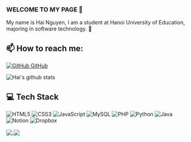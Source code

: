 ### WELCOME TO MY PAGE 👋
My name is Hai Nguyen, I am a student at Hanoi University of Education, majoring in software technology.
🌱

## 📫 How to reach me: 
[![GitHub](https://i.stack.imgur.com/tskMh.png) GitHub]() 

![Hai's github stats](https://github-readme-stats-git-masterrstaa-rickstaa.vercel.app/api?username=leafclover01&hide=stars,commits,prs,issues,contribs&show=reviews,discussions_started,discussions_answered,prs_merged,prs_merged_percentage&show_icons=true&theme=tokyonight)

## 💻 Tech Stack
<!-- Badges from https://github.com/Ileriayo/markdown-badges -->
![HTML5](https://img.shields.io/badge/html5-%23E34F26.svg?style=for-the-badge&logo=html5&logoColor=white)
![CSS3](https://img.shields.io/badge/css3-%231572B6.svg?style=for-the-badge&logo=css3&logoColor=white)
![JavaScript](https://img.shields.io/badge/javascript-%23323330.svg?style=for-the-badge&logo=javascript&logoColor=%23F7DF1E)
![MySQL](https://img.shields.io/badge/mysql-4479A1.svg?style=for-the-badge&logo=mysql&logoColor=white)
![PHP](https://img.shields.io/badge/php-%23777BB4.svg?style=for-the-badge&logo=php&logoColor=white)
![Python](https://img.shields.io/badge/python-3670A0?style=for-the-badge&logo=python&logoColor=ffdd54)
![Java](https://img.shields.io/badge/java-%23ED8B00.svg?style=for-the-badge&logo=openjdk&logoColor=white)
![Notion](https://img.shields.io/badge/Notion-%23000000.svg?style=for-the-badge&logo=notion&logoColor=white)
![Dropbox](https://img.shields.io/badge/Dropbox-%233B4D98.svg?style=for-the-badge&logo=Dropbox&logoColor=white)

<a href="https://github.com/leafclover01/Project_nentangphattrienWeb/">
  <!-- Change the `github-readme-stats.anuraghazra1.vercel.app` to `github-readme-stats.vercel.app`  -->
  <img align="center" src="https://github-readme-stats.anuraghazra1.vercel.app/api/pin/?username=leafclover01&repo=Project_nentangphattrienWeb&theme=radical" />
</a> 

<a href="https://github.com/leafclover01/Scan-QR-code/">
  <!-- Change the `github-readme-stats.anuraghazra1.vercel.app` to `github-readme-stats.vercel.app`  -->
  <img align="center" src="https://github-readme-stats.anuraghazra1.vercel.app/api/pin/?username=leafclover01&repo=Scan-QR-code&theme=cobalt" />
</a>

